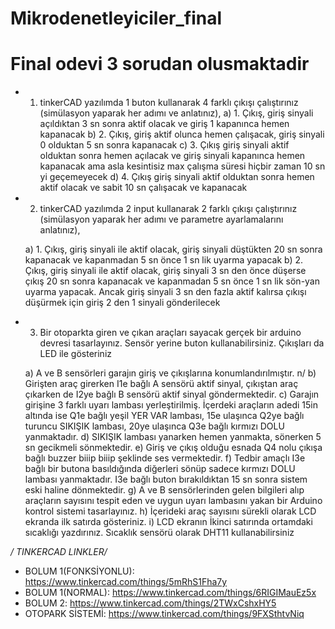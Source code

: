 # Mikrodenetleyiciler_final

# Final odevi 3 sorudan olusmaktadir

* 1.	tinkerCAD yazılımda 1 buton kullanarak 4 farklı çıkışı çalıştırınız (simülasyon yaparak her adımı ve  anlatınız), 
  a)	1. Çıkış, giriş sinyali açıldıktan 3 sn sonra aktif olacak ve giriş 1 kapanınca hemen kapanacak
  b)	2. Çıkış, giriş aktif olunca hemen çalışacak, giriş sinyali 0 olduktan 5 sn sonra kapanacak
  c)	3. Çıkış giriş sinyali aktif olduktan sonra hemen açılacak ve giriş sinyali kapanınca hemen kapanacak ama asla kesintisiz max çalışma süresi hiçbir zaman 10 sn yi      geçemeyecek
  d)	4. Çıkış giriş sinyali aktif olduktan sonra hemen aktif olacak ve sabit 10 sn çalışacak ve kapanacak

* 2.	tinkerCAD yazılımda 2 input kullanarak 2 farklı çıkışı çalıştırınız (simülasyon yaparak her adımı ve parametre ayarlamalarını anlatınız), 

  a)	1. Çıkış, giriş sinyali ile aktif olacak, giriş sinyali düştükten 20 sn sonra kapanacak ve kapanmadan 5 sn önce 1 sn lik uyarma yapacak
  b)	2. Çıkış, giriş sinyali ile aktif olacak, giriş sinyali 3 sn den önce düşerse çıkış 20 sn sonra kapanacak ve kapanmadan 5 sn önce 1 sn lik sön-yan uyarma yapacak. Ancak  giriş sinyali 3 sn den fazla aktif kalırsa çıkışı düşürmek için giriş 2 den 1 sinyali gönderilecek

* 3.	Bir otoparkta giren ve çıkan araçları sayacak gerçek bir arduino devresi tasarlayınız. Sensör yerine buton kullanabilirsiniz. Çıkışları da LED ile gösteriniz

  a)	A ve B sensörleri garajın giriş ve çıkışlarına konumlandırılmıştır. n/
  b)	Girişten araç girerken I1e bağlı A sensörü aktif sinyal, çıkıştan araç çıkarken de I2ye bağlı B sensörü aktif sinyal göndermektedir. 
  c)	Garajın girişine 3 farklı uyarı lambası yerleştirilmiş. İçerdeki araçların adedi 15in altında ise Q1e bağlı yeşil YER VAR lambası, 15e ulaşınca Q2ye bağlı turuncu SIKIŞIK  lambası, 20ye ulaşınca Q3e bağlı kırmızı DOLU yanmaktadır. 
  d)	SIKIŞIK lambası yanarken hemen yanmakta, sönerken 5 sn gecikmeli sönmektedir.
  e)	 Giriş ve çıkış olduğu esnada Q4 nolu çıkışa bağlı buzzer biiip biiip şeklinde ses vermektedir. 
  f)	Tedbir amaçlı I3e bağlı bir butona basıldığında diğerleri sönüp sadece kırmızı DOLU lambası yanmaktadır. I3e bağlı buton bırakıldıktan 15 sn sonra sistem eski haline dönmektedir.
  g)	A ve B sensörlerinden gelen bilgileri alıp araçların sayısını tespit eden ve uygun uyarı lambasını yakan bir Arduino kontrol sistemi tasarlayınız.
  h)	İçerideki araç sayısını sürekli olarak LCD ekranda ilk satırda gösteriniz. 
  i)	LCD ekranın İkinci satırında ortamdaki sıcaklığı yazdırınız. Sıcaklık sensörü olarak DHT11 kullanabilirsiniz


*/ TINKERCAD LINKLER/*

* BOLUM 1(FONKSİYONLU): https://www.tinkercad.com/things/5mRhS1Fha7y
* BOLUM 1(NORMAL): https://www.tinkercad.com/things/6RIGIMauEz5x
* BOLUM 2: https://www.tinkercad.com/things/2TWxCshxHY5
* OTOPARK SİSTEMİ: https://www.tinkercad.com/things/9FXSthtvNiq
